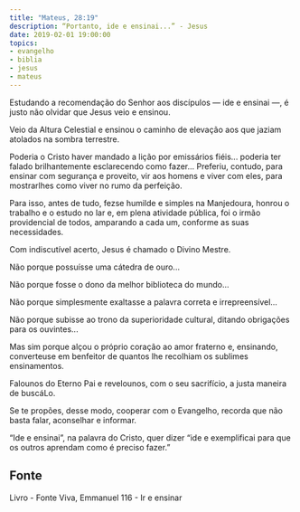 ```yaml
---
title: "Mateus, 28:19"
description: “Portanto, ide e ensinai...” - Jesus
date: 2019-02-01 19:00:00
topics: 
- evangelho
- biblia
- jesus
- mateus
---
```


Estudando a recomendação do Senhor aos discípulos — ide e ensinai —, é
justo não olvidar que Jesus veio e ensinou.

Veio da Altura Celestial e ensinou o caminho de elevação aos que jaziam
atolados na sombra terrestre.

Poderia o Cristo haver mandado a lição por emissários fiéis... poderia ter
falado brilhantemente esclarecendo como fazer... Preferiu, contudo, para ensinar
com segurança e proveito, vir aos homens e viver com eles, para mostrar­lhes como
viver no rumo da perfeição.

Para isso, antes de tudo, fez­se humilde e simples na Manjedoura, honrou o
trabalho e o estudo no lar e, em plena atividade pública, foi o irmão providencial de
todos, amparando a cada um, conforme as suas necessidades.

Com indiscutível acerto, Jesus é chamado o Divino Mestre.

Não porque possuísse uma cátedra de ouro...

Não porque fosse o dono da melhor biblioteca do mundo...

Não porque simplesmente exaltasse a palavra correta e irrepreensível...

Não porque subisse ao trono da superioridade cultural, ditando obrigações
para os ouvintes...

Mas sim porque alçou o próprio coração ao amor fraterno e, ensinando,
converteu­se em benfeitor de quantos lhe recolhiam os sublimes ensinamentos.

Falou­nos do Eterno Pai e revelou­nos, com o seu sacrifício, a justa maneira
de buscá­Lo.

Se te propões, desse modo, cooperar com o Evangelho, recorda que não
basta falar, aconselhar e informar.

“Ide e ensinai”, na palavra do Cristo, quer dizer “ide e exemplificai para
que os outros aprendam como é preciso fazer.”


## Fonte
Livro - Fonte Viva, Emmanuel
116 - Ir e ensinar
